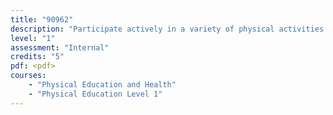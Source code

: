 ```yaml
---
title: "90962"
description: "Participate actively in a variety of physical activities and explain factors that influence own participation"
level: "1"
assessment: "Internal"
credits: "5"
pdf: <pdf>
courses:
    - "Physical Education and Health"
    - "Physical Education Level 1"
---
```

